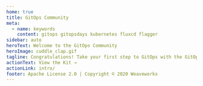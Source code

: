 ```yaml
---
home: true
title: GitOps Community
meta:
  - name: keywords
    content: gitops gitopsdays kubernetes fluxcd flagger
sidebar: auto
heroText: Welcome to the GitOps Community
heroImage: cuddle_clap.gif
tagline: Congratulations! Take your first step to GitOps with the GitOps Conversation Kit!
actionText: View the Kit →
actionLink: intro/
footer: Apache License 2.0 | Copyright © 2020 Weaveworks
---
```



